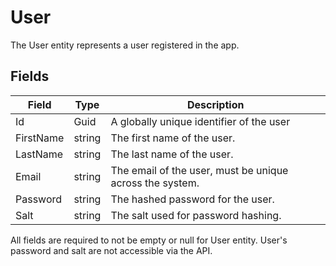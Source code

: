 # User
The User entity represents a user registered in the app.
## Fields
| Field      | Type    | Description                                              |
|------------|---------|----------------------------------------------------------|
| Id         | Guid    | A globally unique identifier of the user                 |
| FirstName  | string  | The first name of the user.                              |
| LastName   | string  | The last name of the user.                               |
| Email      | string  | The email of the user, must be unique across the system. |
| Password   | string  | The hashed password for the user.                        |
| Salt       | string  | The salt used for password hashing.                      |

All fields are required to not be empty or null for User entity.
User's password and salt are not accessible via the API.